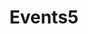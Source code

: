 ---
title: "Events5"
Date: 2019-09-23T12:03:28+02:00
adressComp:
    adress: ""
    postalCode: "75000"
    city: "Paris"
    label: ""
when: 2020-02-23T12:03:28+02:00
desciption: ""
photos: ""
draft: True
important: False
association: ""

---